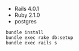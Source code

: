 - Rails 4.0.1
- Ruby 2.1.0
- postgres

```
bundle install
bundle exec rake db:setup
bundle exec rails s
```
